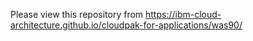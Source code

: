 Please view this repository from https://ibm-cloud-architecture.github.io/cloudpak-for-applications/was90/
